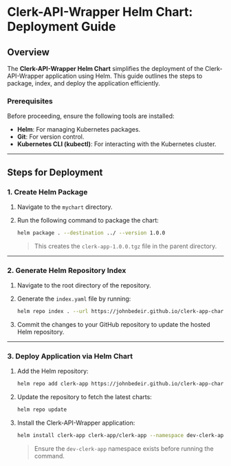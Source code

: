 # Clerk-API-Wrapper Helm Chart: Deployment Guide

## Overview

The **Clerk-API-Wrapper Helm Chart** simplifies the deployment of the Clerk-API-Wrapper application using Helm. This guide outlines the steps to package, index, and deploy the application efficiently.

### Prerequisites

Before proceeding, ensure the following tools are installed:

- **Helm**: For managing Kubernetes packages.
- **Git**: For version control.
- **Kubernetes CLI (kubectl)**: For interacting with the Kubernetes cluster.

---

## Steps for Deployment

### 1. Create Helm Package

1. Navigate to the `mychart` directory.
2. Run the following command to package the chart:

   ```sh
   helm package . --destination ../ --version 1.0.0
   ```

   > This creates the `clerk-app-1.0.0.tgz` file in the parent directory.

---

### 2. Generate Helm Repository Index

1. Navigate to the root directory of the repository.
2. Generate the `index.yaml` file by running:

   ```sh
   helm repo index . --url https://johnbedeir.github.io/clerk-app-chart
   ```

3. Commit the changes to your GitHub repository to update the hosted Helm repository.

---

### 3. Deploy Application via Helm Chart

1. Add the Helm repository:

   ```sh
   helm repo add clerk-app https://johnbedeir.github.io/clerk-app-chart
   ```

2. Update the repository to fetch the latest charts:

   ```sh
   helm repo update
   ```

3. Install the Clerk-API-Wrapper application:

   ```sh
   helm install clerk-app clerk-app/clerk-app --namespace dev-clerk-app
   ```

   > Ensure the `dev-clerk-app` namespace exists before running the command.
